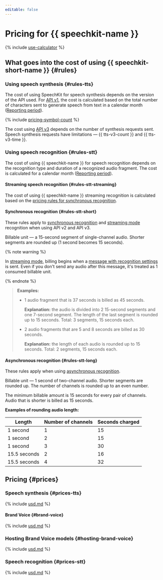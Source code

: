 ```yaml
---
editable: false
---
```


# Pricing for {{ speechkit-name }}





{% include [use-calculator](../_includes/pricing/use-calculator.md) %}

## What goes into the cost of using {{ speechkit-short-name }} {#rules}

### Using speech synthesis {#rules-tts}

The cost of using SpeechKit for speech synthesis depends on the version of the API used. For [API v1](tts/request.md), the cost is calculated based on the total number of characters sent to generate speech from text in a calendar month ([Reporting period](../billing/concepts/glossary#period)).

{% include [pricing-symbol-count](../_includes/pricing-symbol-count.md) %}

The cost using [API v3](tts-v3/api-ref/grpc/index.md) depends on the number of synthesis requests sent. Speech synthesis requests have limitations — {{ tts-v3-count }} and {{ tts-v3-time }}.

### Using speech recognition {#rules-stt}

The cost of using {{ speechkit-name }} for speech recognition depends on the recognition type and duration of a recognized audio fragment. The cost is calculated for a calendar month ([Reporting period](https://cloud.yandex.com/docs/billing/concepts/glossary)).

#### Streaming speech recognition {#rules-stt-streaming}

The cost of using {{ speechkit-name }} streaming recognition is calculated based on the [pricing rules for synchronous recognition](#rules-stt-short).

#### Synchronous recognition {#rules-stt-short}

These rules apply to [synchronous recognition](stt/request.md) and [streaming mode](stt/streaming.md) recognition when using API v2 and API v3.

Billable unit — a 15-second segment of single-channel audio. Shorter segments are rounded up (1 second becomes 15 seconds).

{% note warning %}

In [streaming mode](stt/streaming.md), billing begins when a [message with recognition settings](stt/streaming.md#specification-msg) is sent. Even if you don't send any audio after this message, it's treated as 1 consumed billable unit.

{% endnote %}

> **Examples:**
>
> * 1 audio fragment that is 37 seconds is billed as 45 seconds.
>
>    **Explanation:** the audio is divided into 2 15-second segments and one 7-second segment. The length of the last segment is rounded up to 15 seconds. Total: 3 segments, 15 seconds each.
>
> * 2 audio fragments that are 5 and 8 seconds are billed as 30 seconds.
>
>    **Explanation:** the length of each audio is rounded up to 15 seconds. Total: 2 segments, 15 seconds each.

#### Asynchronous recognition {#rules-stt-long}

These rules apply when using [asynchronous recognition](stt/transcribation.md).

Billable unit — 1 second of two-channel audio. Shorter segments are rounded up. The number of channels is rounded up to an even number.

The minimum billable amount is 15 seconds for every pair of channels. Audio that is shorter is billed as 15 seconds.

**Examples of rounding audio length:**

| Length | Number of channels | Seconds charged |
--- | --- | ---
| 1 second | 1 | 15 |
| 1 second | 2 | 15 |
| 1 second | 3 | 30 |
| 15.5 seconds | 2 | 16 |
| 15.5 seconds | 4 | 32 |

## Pricing {#prices}

### Speech synthesis {#prices-tts}







{% include [usd.md](../_pricing/speechkit/usd-tts.md) %}


#### Brand Voice {#brand-voice}







{% include [usd.md](../_pricing/speechkit/usd-brand.md) %}


### Hosting Brand Voice models {#hosting-brand-voice}







{% include [usd.md](../_pricing/speechkit/usd-hosting.md) %}


### Speech recognition {#prices-stt}







{% include [usd.md](../_pricing/speechkit/usd-stt.md) %}


